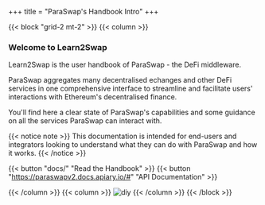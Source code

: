 +++
title = "ParaSwap's Handbook Intro"
+++

{{< block "grid-2 mt-2" >}}
{{< column >}}

### Welcome to Learn2Swap

Learn2Swap is the user handbook of ParaSwap - the DeFi middleware.

ParaSwap aggregates many decentralised echanges and other DeFi services in one comprehensive interface to streamline and facilitate users' interactions with Ethereum's decentralised finance.

You'll find here a clear state of ParaSwap's capabilities and some guidance on all the services ParaSwap can interact with.

{{< notice note >}}
This documentation is intended for end-users and integrators looking to understand what they can do with ParaSwap and how it works.
{{< /notice >}}

{{< button "docs/" "Read the Handbook" >}} {{< button "https://paraswapv2.docs.apiary.io/#" "API Documentation" >}}

{{< /column >}}
{{< column >}}
![diy](/images/paraswap-home.png)
{{< /column >}}
{{< /block >}}

